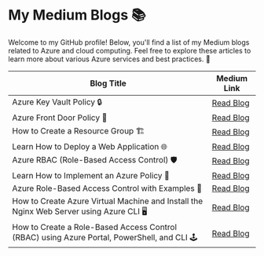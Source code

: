 # My Medium Blogs 📚

Welcome to my GitHub profile! Below, you'll find a list of my Medium blogs related to Azure and cloud computing. Feel free to explore these articles to learn more about various Azure services and best practices. 🚀

| Blog Title                                                                                                    | Medium Link                                                                                                           |
| ------------------------------------------------------------------------------------------------------------ | --------------------------------------------------------------------------------------------------------------------- |
| Azure Key Vault Policy 🔒                                                                                    | [Read Blog](https://medium.com/cloudnloud/azure-key-vault-e1db868ef294)                                            |
| Azure Front Door Policy 🚪                                                                                 | [Read Blog](https://medium.com/cloudnloud/azure-front-door-9cee9e17cc7b)                                           |
| How to Create a Resource Group 🏗️                                                                        | [Read Blog](https://medium.com/cloudnloud/how-to-create-a-resource-group-using-azure-portal-azure-cli-powershell-and-terraform-7fb4fc9c7be9) |
| Learn How to Deploy a Web Application 🌐                                                                 | [Read Blog](https://medium.com/cloudnloud/learn-how-to-deploy-a-web-application-using-azure-portal-40201bef5305)      |
| Azure RBAC (Role-Based Access Control) 🛡️                                                                | [Read Blog](https://medium.com/cloudnloud/azure-rbac-role-based-access-control-example-use-case-30e008111db2)        |
| Learn How to Implement an Azure Policy 📜                                                                 | [Read Blog](https://medium.com/cloudnloud/learn-how-to-implement-azure-policy-61197ef6eb17)                        |
| Azure Role-Based Access Control with Examples 🚀                                                          | [Read Blog](https://medium.com/cloudnloud/what-is-azure-role-based-access-control-with-examples-ea15dc969cfb)       |
| How to Create Azure Virtual Machine and Install the Nginx Web Server using Azure CLI 🖥️                    | [Read Blog](https://medium.com/cloudnloud/how-to-create-azure-virtual-machine-and-install-the-nginx-web-server-using-azure-cli-f6e70e0b9d4b) |
| How to Create a Role-Based Access Control (RBAC) using Azure Portal, PowerShell, and CLI 🕹️                  | [Read Blog](https://medium.com/cloudnloud/how-to-create-a-role-based-access-control-rbac-using-azure-portal-powershell-and-cli-33f88b3b4857) |
